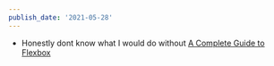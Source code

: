 ```yaml
---
publish_date: '2021-05-28'
---
```


- Honestly dont know what I would do without [A Complete Guide to Flexbox](https://css-tricks.com/snippets/css/a-guide-to-flexbox/)
